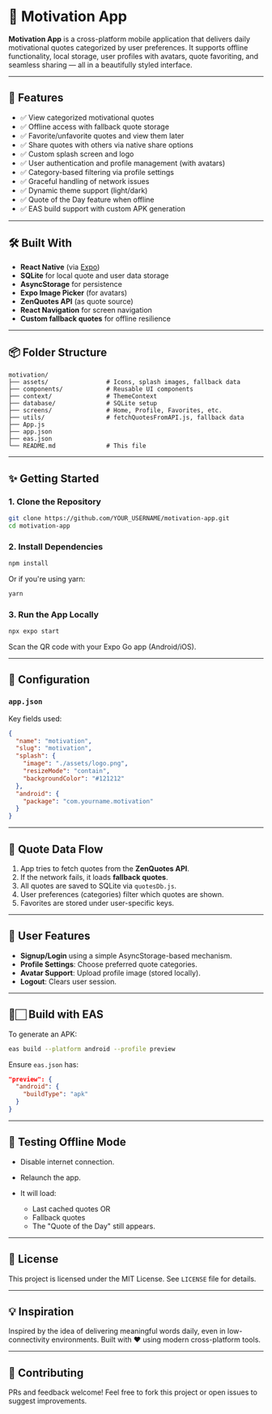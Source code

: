 # 🌟 Motivation App

**Motivation App** is a cross-platform mobile application that delivers daily motivational quotes categorized by user preferences. It supports offline functionality, local storage, user profiles with avatars, quote favoriting, and seamless sharing — all in a beautifully styled interface.

---

## 📱 Features

* ✅ View categorized motivational quotes
* ✅ Offline access with fallback quote storage
* ✅ Favorite/unfavorite quotes and view them later
* ✅ Share quotes with others via native share options
* ✅ Custom splash screen and logo
* ✅ User authentication and profile management (with avatars)
* ✅ Category-based filtering via profile settings
* ✅ Graceful handling of network issues
* ✅ Dynamic theme support (light/dark)
* ✅ Quote of the Day feature when offline
* ✅ EAS build support with custom APK generation

---

## 🛠️ Built With

* **React Native** (via [Expo](https://expo.dev))
* **SQLite** for local quote and user data storage
* **AsyncStorage** for persistence
* **Expo Image Picker** (for avatars)
* **ZenQuotes API** (as quote source)
* **React Navigation** for screen navigation
* **Custom fallback quotes** for offline resilience

---

## 📦 Folder Structure

```
motivation/
├── assets/                # Icons, splash images, fallback data
├── components/            # Reusable UI components
├── context/               # ThemeContext
├── database/              # SQLite setup
├── screens/               # Home, Profile, Favorites, etc.
├── utils/                 # fetchQuotesFromAPI.js, fallback data
├── App.js
├── app.json
├── eas.json
└── README.md              # This file
```

---

## ✨ Getting Started

### 1. Clone the Repository

```bash
git clone https://github.com/YOUR_USERNAME/motivation-app.git
cd motivation-app
```

### 2. Install Dependencies

```bash
npm install
```

Or if you're using yarn:

```bash
yarn
```

### 3. Run the App Locally

```bash
npx expo start
```

Scan the QR code with your Expo Go app (Android/iOS).

---

## 🔧 Configuration

### `app.json`

Key fields used:

```json
{
  "name": "motivation",
  "slug": "motivation",
  "splash": {
    "image": "./assets/logo.png",
    "resizeMode": "contain",
    "backgroundColor": "#121212"
  },
  "android": {
    "package": "com.yourname.motivation"
  }
}
```

---

## 🧐 Quote Data Flow

1. App tries to fetch quotes from the **ZenQuotes API**.
2. If the network fails, it loads **fallback quotes**.
3. All quotes are saved to SQLite via `quotesDb.js`.
4. User preferences (categories) filter which quotes are shown.
5. Favorites are stored under user-specific keys.

---

## 🔐 User Features

* **Signup/Login** using a simple AsyncStorage-based mechanism.
* **Profile Settings**: Choose preferred quote categories.
* **Avatar Support**: Upload profile image (stored locally).
* **Logout**: Clears user session.

---

## 🛄🏻 Build with EAS

To generate an APK:

```bash
eas build --platform android --profile preview
```

Ensure `eas.json` has:

```json
"preview": {
  "android": {
    "buildType": "apk"
  }
}
```

---

## 🧩 Testing Offline Mode

* Disable internet connection.
* Relaunch the app.
* It will load:

  * Last cached quotes OR
  * Fallback quotes
  * The "Quote of the Day" still appears.

---

## 📄 License

This project is licensed under the MIT License.
See `LICENSE` file for details.

---

## 💡 Inspiration

Inspired by the idea of delivering meaningful words daily, even in low-connectivity environments. Built with ❤️ using modern cross-platform tools.

---

## 🙌 Contributing

PRs and feedback welcome!
Feel free to fork this project or open issues to suggest improvements.
